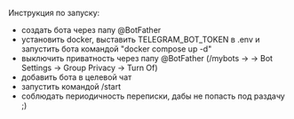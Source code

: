 Инструкция по запуску:
- создать бота через папу @BotFather
- установить docker, выставить TELEGRAM_BOT_TOKEN в .env и запустить бота командой "docker compose up -d"
- выключить приватность через папу @BotFather (/mybots -> <bot> -> Bot Settings -> Group Privacy -> Turn Of)
- добавить бота в целевой чат
- запустить командой /start
- соблюдать периодичность переписки, дабы не попасть под раздачу ;)
